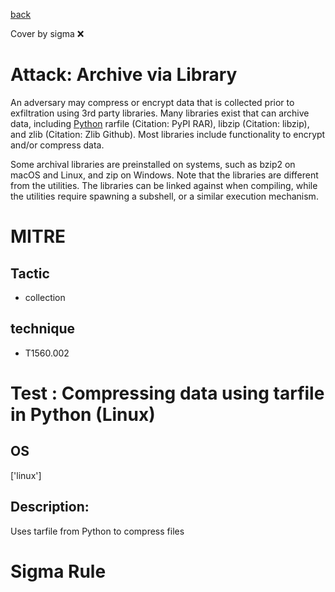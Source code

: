 [back](../index.md)

Cover by sigma :x: 

# Attack: Archive via Library

 An adversary may compress or encrypt data that is collected prior to exfiltration using 3rd party libraries. Many libraries exist that can archive data, including [Python](https://attack.mitre.org/techniques/T1059/006) rarfile (Citation: PyPI RAR), libzip (Citation: libzip), and zlib (Citation: Zlib Github). Most libraries include functionality to encrypt and/or compress data.

Some archival libraries are preinstalled on systems, such as bzip2 on macOS and Linux, and zip on Windows. Note that the libraries are different from the utilities. The libraries can be linked against when compiling, while the utilities require spawning a subshell, or a similar execution mechanism.

# MITRE
## Tactic
  - collection

## technique
  - T1560.002

# Test : Compressing data using tarfile in Python (Linux)

## OS

 ['linux']

## Description:

 Uses tarfile from Python to compress files


# Sigma Rule
